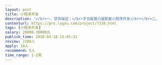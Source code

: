 ```yaml
---                
layout: post       
title: 小程序开发           
description: '</br>一、项目描述：</br>手功能握力器配套小程序开发</br></br>二、主要功能点：</br>1、蓝牙绑定、解绑、数据交互；</br>2、捏握次数显示、握力显示；</br>3、好友管理；</br>4、排行榜管理；</br></br>三、可参考产品：</br>无</br></br>四、人员要求：</br>1、有微信小程序开发经验；</br>2、有微信蓝牙连接开发经验；</br>3、良好的沟通能力和契约精神。</br>'     
contenturl: https://pro.lagou.com/project/7338.html      
tags: [小程序开发]            
salary: 20000-30000元          
publish_time: 2018-04-18 15:45:31         
review: 2108人                   
apply: 18人                   
recommend: 5人                   
time_range: 1-2周              
---                 
```

